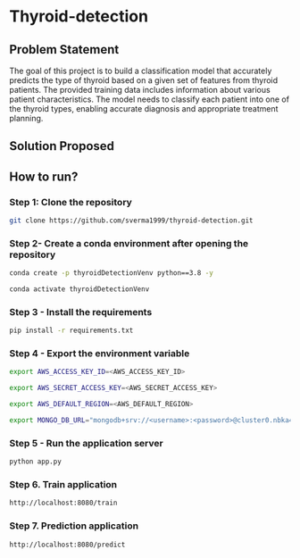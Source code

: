 # **Thyroid-detection**

## Problem Statement

The goal of this project is to build a classification model that accurately predicts the type of thyroid based on a given set of features from thyroid patients. The provided training data includes information about various patient characteristics. The model needs to classify each patient into one of the thyroid types, enabling accurate diagnosis and appropriate treatment planning.

## Solution Proposed

## How to run?

### Step 1: Clone the repository

```bash
git clone https://github.com/sverma1999/thyroid-detection.git
```

### Step 2- Create a conda environment after opening the repository

```bash
conda create -p thyroidDetectionVenv python==3.8 -y
```

```bash
conda activate thyroidDetectionVenv
```

### Step 3 - Install the requirements

```bash
pip install -r requirements.txt
```

### Step 4 - Export the environment variable

```bash
export AWS_ACCESS_KEY_ID=<AWS_ACCESS_KEY_ID>

export AWS_SECRET_ACCESS_KEY=<AWS_SECRET_ACCESS_KEY>

export AWS_DEFAULT_REGION=<AWS_DEFAULT_REGION>

export MONGO_DB_URL="mongodb+srv://<username>:<password>@cluster0.nbka4hq.mongodb.net/test"

```

### Step 5 - Run the application server

```bash
python app.py
```

### Step 6. Train application

```bash
http://localhost:8080/train

```

### Step 7. Prediction application

```bash
http://localhost:8080/predict

```
